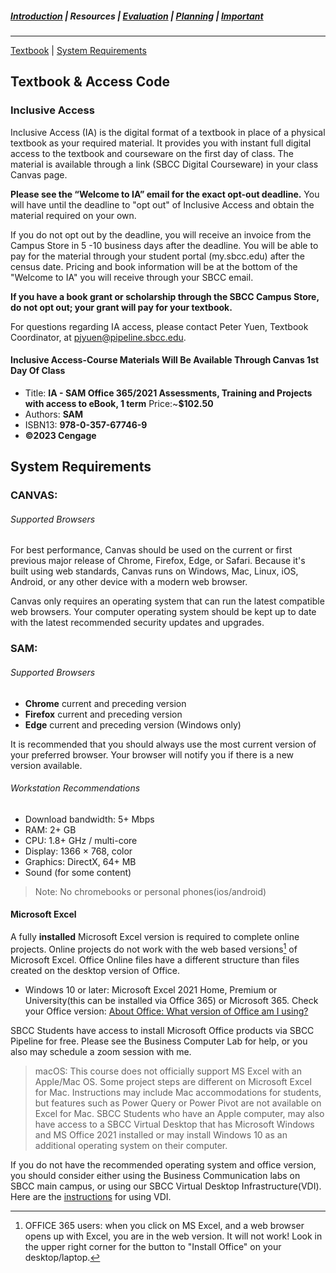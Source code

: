##### [Introduction](introduction) | Resources | [Evaluation](evaluation) | [Planning](planning) | [Important](important)
***
[Textbook](#textbook) | [System Requirements](#system-requirements)

## Textbook & Access Code 

### Inclusive Access
Inclusive Access (IA) is the digital format of a textbook in place of a physical textbook as your required material. It provides you with instant full digital access to the textbook and courseware on the first day of class. The material is available through a link (SBCC Digital Courseware) in your class Canvas page. 

**Please see the “Welcome to IA” email for the exact opt-out deadline.** You will have until the deadline to "opt out" of Inclusive Access and obtain the material required on your own.

If you do not opt out by the deadline, you will receive an invoice from the Campus Store in 5 -10 business days after the deadline. You will be able to pay for the material through your student portal (my.sbcc.edu) after the census date. Pricing and book information will be at the bottom of the "Welcome to IA" you will receive through your SBCC email.

**If you have a book grant or scholarship through the SBCC Campus Store, do not opt out; your grant will pay for your textbook.**

For questions regarding IA access, please contact Peter Yuen, Textbook Coordinator, at pjyuen@pipeline.sbcc.edu.

#### Inclusive Access-Course Materials Will Be Available Through Canvas 1st Day Of Class
 - Title: **IA - SAM Office 365/2021 Assessments, Training and Projects with access to eBook, 1 term**  Price:~**$102.50** 
 - Authors: **SAM**
 - ISBN13: **978-0-357-67746-9**
 - **©2023 Cengage**

## System Requirements

### CANVAS:
###### Supported Browsers
For best performance, Canvas should be used on the current or first previous major release of Chrome, Firefox, Edge, or Safari. Because it's built using web standards, Canvas runs on Windows, Mac, Linux, iOS, Android, or any other device with a modern web browser.

Canvas only requires an operating system that can run the latest compatible web browsers. Your computer operating system should be kept up to date with the latest recommended security updates and upgrades.

### SAM:
###### Supported Browsers

*   **Chrome** current and preceding version
*   **Firefox** current and preceding version
*   **Edge** current and preceding version (Windows only)

It is recommended that you should always use the most current version of your preferred browser. Your browser will notify you if there is a new version available.

###### Workstation Recommendations

*   Download bandwidth: 5+ Mbps
*   RAM: 2+ GB
*   CPU: 1.8+ GHz / multi-core
*   Display: 1366 × 768, color
*   Graphics: DirectX, 64+ MB
*   Sound (for some content)

>Note: No chromebooks or personal phones(ios/android)

#### Microsoft Excel

A fully **installed** Microsoft Excel version is required to complete online projects. Online projects do not work with the web based versions[^1] of Microsoft Excel. Office Online files have a different structure than files created on the desktop version of Office.

* Windows 10 or later: Microsoft Excel 2021 Home, Premium or University(this can be installed via Office 365) or Microsoft 365. Check your Office version: [About Office: What version of Office am I using?](https://support.microsoft.com/en-us/office/about-office-what-version-of-office-am-i-using-932788b8-a3ce-44bf-bb09-e334518b8b19?ui=en-us&rs=en-us&ad=us)

SBCC Students have access to install Microsoft Office products via SBCC Pipeline for free. Please see the Business Computer Lab for help, or you also may schedule a zoom session with me.  

> macOS: This course does not officially support MS Excel with an Apple/Mac OS. Some project steps are different on Microsoft Excel for Mac. Instructions may include Mac accommodations for students, but features such as Power Query or Power Pivot are not available on Excel for Mac. SBCC Students who have an Apple computer, may also have access to a SBCC Virtual Desktop that has Microsoft Windows and MS Office 2021 installed or may install Windows 10 as an additional operating system on their computer. 

If you do not have the recommended operating system and office version, you should consider either using the Business Communication labs on SBCC main campus, or using our SBCC Virtual Desktop Infrastructure(VDI). Here are the [instructions](https://docs.google.com/document/d/1duD0mKjnK5eJka20VJgY-DK_a2k3gigrPG4U546Ma2I/edit) for using VDI. 

[^1]: OFFICE 365 users: when you click on MS Excel, and a web browser opens up with Excel, you are in the web version. It will not work! Look in the upper right corner for the button to "Install Office" on your desktop/laptop.
